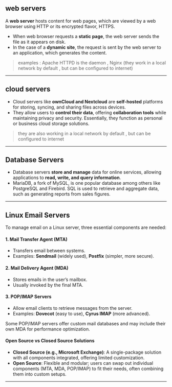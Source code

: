 ## web servers
A **web server** hosts content for web pages, which are viewed by a web browser using HTTP or its encrypted flavor, HTTPS.
- When web browser requests a **static page**, the web server sends the file as it appears on disk. 
- In the case of a **dynamic site**, the request is sent by the web server to an application, which generates the content.

> examples : Apache HTTPD is the daemon , Nginx (they work in a local network by default , but can be configured to internet)
---
## cloud servers
- Cloud servers like **ownCloud and Nextcloud** are **self-hosted** platforms for storing, syncing, and sharing files across devices. 
- They allow users to **control their data**, offering **collaboration tools** while maintaining privacy and security. Essentially, they function as personal or business cloud storage solutions.
> they are also working in a local network by default , but can be configured to internet
---
## Database Servers
- Database servers **store and manage** data for online services, allowing applications to **read, write, and query information**.
- MariaDB, a fork of MySQL, is one popular database among others like PostgreSQL and Firebird. SQL is used to retrieve and aggregate data, such as generating reports from sales figures.
---
## Linux Email Servers
To manage email on a Linux server, three essential components are needed:
#### 1. **Mail Transfer Agent (MTA)**
- Transfers email between systems.
- Examples: **Sendmail** (widely used), **Postfix** (simpler, more secure).
#### 2. **Mail Delivery Agent (MDA)**
- Stores emails in the user’s mailbox.
- Usually invoked by the final MTA.
#### 3. **POP/IMAP Servers**
- Allow email clients to retrieve messages from the server.
- Examples: **Dovecot** (easy to use), **Cyrus IMAP** (more advanced).

Some POP/IMAP servers offer custom mail databases and may include their own MDA for performance optimization.
#### Open Source vs Closed Source Solutions
- **Closed Source (e.g., Microsoft Exchange)**: A single-package solution with all components integrated, offering limited customization.
- **Open Source**: Flexible and modular; users can swap out individual components (MTA, MDA, POP/IMAP) to fit their needs, often combining them into custom setups.
---
